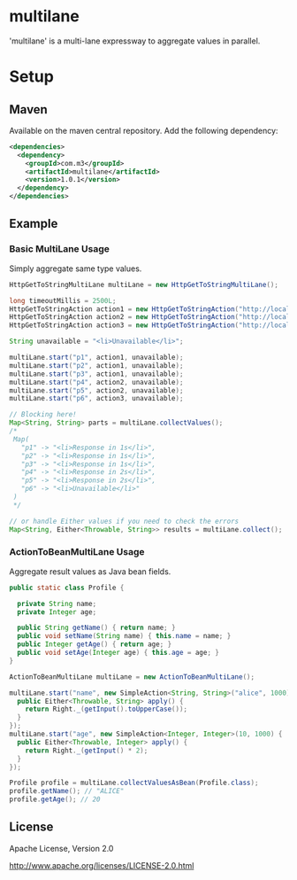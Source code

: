 # multilane

'multilane' is a multi-lane expressway to aggregate values in parallel.

# Setup

## Maven

Available on the maven central repository. Add the following dependency:

```xml
<dependencies>
  <dependency>
    <groupId>com.m3</groupId>
    <artifactId>multilane</artifactId>
    <version>1.0.1</version>
  </dependency>
</dependencies>
```

## Example

### Basic MultiLane Usage

Simply aggregate same type values.

```java
HttpGetToStringMultiLane multiLane = new HttpGetToStringMultiLane();

long timeoutMillis = 2500L;
HttpGetToStringAction action1 = new HttpGetToStringAction("http://localhost:8080/api/1s", timeoutMillis);
HttpGetToStringAction action2 = new HttpGetToStringAction("http://localhost:8080/api/2s", timeoutMillis);
HttpGetToStringAction action3 = new HttpGetToStringAction("http://localhost:8080/api/3s", timeoutMillis);

String unavailable = "<li>Unavailable</li>";

multiLane.start("p1", action1, unavailable);
multiLane.start("p2", action1, unavailable);
multiLane.start("p3", action1, unavailable);
multiLane.start("p4", action2, unavailable);
multiLane.start("p5", action2, unavailable);
multiLane.start("p6", action3, unavailable);

// Blocking here!
Map<String, String> parts = multiLane.collectValues();
/*
 Map(
   "p1" -> "<li>Response in 1s</li>",
   "p2" -> "<li>Response in 1s</li>",
   "p3" -> "<li>Response in 1s</li>",
   "p4" -> "<li>Response in 2s</li>",
   "p5" -> "<li>Response in 2s</li>",
   "p6" -> "<li>Unavailable</li>"
 )
 */

// or handle Either values if you need to check the errors
Map<String, Either<Throwable, String>> results = multiLane.collect();
```

### ActionToBeanMultiLane Usage

Aggregate result values as Java bean fields.

```java
public static class Profile {

  private String name;
  private Integer age;

  public String getName() { return name; }
  public void setName(String name) { this.name = name; }
  public Integer getAge() { return age; }
  public void setAge(Integer age) { this.age = age; }
}

ActionToBeanMultiLane multiLane = new ActionToBeanMultiLane();

multiLane.start("name", new SimpleAction<String, String>("alice", 1000) {
  public Either<Throwable, String> apply() {
    return Right._(getInput().toUpperCase());
  }
});
multiLane.start("age", new SimpleAction<Integer, Integer>(10, 1000) {
  public Either<Throwable, Integer> apply() {
    return Right._(getInput() * 2);
  }
});

Profile profile = multiLane.collectValuesAsBean(Profile.class);
profile.getName(); // "ALICE"
profile.getAge(); // 20
```


## License

Apache License, Version 2.0

http://www.apache.org/licenses/LICENSE-2.0.html

